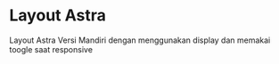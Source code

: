 # Layout Astra

Layout Astra Versi Mandiri dengan menggunakan display dan memakai toogle saat responsive
